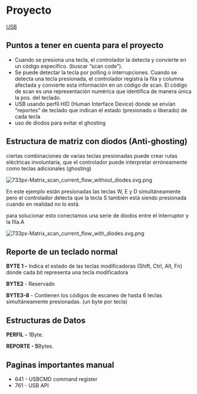 # Proyecto

[USB](Proyecto%2013ae88c4d1e280f094ece60d6d81432d/USB%2014ae88c4d1e2800c8f28f283cfa409cb.md)

## Puntos a tener en cuenta para el proyecto

- Cuando se presiona una tecla, el controlador la detecta y convierte en un código especifico. (buscar “scan code”).
- Se puede detectar la tecla por polling o interrupciones. Cuando se detecta una tecla presionada, el controlador registra la fila y columna afectada y convierte esta información en un código de scan. El código de scan es una representación numérica que identifica de manera única la pos. del teclado.
- USB usando perfil HID (Human Interface Device) donde se envían “reportes” de teclado que indican el estado (presionado o liberado) de cada tecla
- uso de diodos para evitar el ghosting

## Estructura de matriz con diodos (Anti-ghosting)

ciertas combinaciones de varias teclas presionadas puede crear rutas eléctricas involuntaria, que el controlador puede interpretar erróneamente como teclas adicionales (ghosting)

![733px-Matrix_scan_current_flow_without_diodes.svg.png](Proyecto%2013ae88c4d1e280f094ece60d6d81432d/733px-Matrix_scan_current_flow_without_diodes.svg.png)

En este ejemplo están presionadas las teclas W, E y D simultáneamente pero el controlador detecta que la tecla S también está siendo presionada cuando en realidad no lo está.

para solucionar esto conectamos una serie de diodos entre el interruptor y la fila.A 

![733px-Matrix_scan_current_flow_with_diodes.svg.png](Proyecto%2013ae88c4d1e280f094ece60d6d81432d/733px-Matrix_scan_current_flow_with_diodes.svg.png)

## Reporte de un teclado normal

**BYTE 1 -** Indica el estado de las teclas modificadoras (Shift, Ctrl, Alt, Fn)  donde cada bit representa una tecla modificadora

**BYTE2** - Reservado

**BYTE3-8**  - Contienen los códigos de escaneo de hasta 6 teclas simultáneamente presionadas. (un byte por tecla)

## Estructuras de Datos

**PERFIL -** 1Byte.

**REPORTE - 5**Bytes.

## Paginas importantes manual

- 641 - USBCMD command register
- 761 - USB API